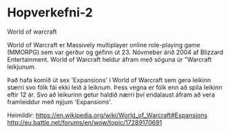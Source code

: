 # Hopverkefni-2
World of warcraft

World of Warcraft er Massively multiplayer online role-playing game (MMORPG) sem var gerður og gefinn út 23. Nóvmeber árið 2004 af Blizzard Entertainment. World of Warcraft heldur áfram með söguna úr "Warcraft leikjunum.

Það hafa komið út sex 'Expansions' í World of Warcraft sem gera leikinn stærri svo fólk fái ekki leið á leiknum. Þess vegna er fólk enn að spila leikinn eftir 12 ár. Svo að leikurinn getur haldið nærri því endalaust áfram að vera framleiddur með nýjum 'Expansions'.






Heimildir:
https://en.wikipedia.org/wiki/World_of_Warcraft#Expansions
http://eu.battle.net/forums/en/wow/topic/17289170691
